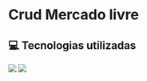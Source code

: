 <h1>Crud Mercado livre</h1>

<h2>💻 Tecnologias utilizadas</h2>

<div>
    <img src="https://img.shields.io/badge/python-3178C6?style=for-the-badge&logo=python&logoColor=white&color=84251e" />
    <img src="https://img.shields.io/badge/mongodb-339933?style=for-the-badge&logo=mongodb&logoColor=white&color=84251e" />
</div>

 

